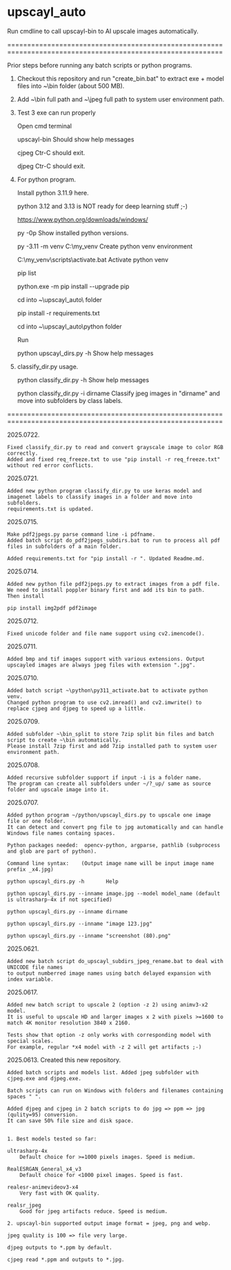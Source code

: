 # upscayl_auto
Run cmdline to call upscayl-bin to AI upscale images automatically.

============================================================================================================

Prior steps before running any batch scripts or python programs.

1. Checkout this repository and run "create_bin.bat" to extract exe + model files into ~\bin folder (about 500 MB).

2. Add ~\bin full path and ~\jpeg full path to system user environment path.

3. Test 3 exe can run properly

	Open cmd terminal
	
	upscayl-bin         Should show help messages
	
	cjpeg				Ctr-C should exit.
	
	djpeg				Ctr-C should exit.

4. For python program.

	Install python 3.11.9 here. 
	
	python 3.12 and 3.13 is NOT ready for deep learning stuff ;-)
	
	https://www.python.org/downloads/windows/
	

	py -0p        Show installed python versions.
	
	py -3.11 -m venv C:\my_venv          Create python venv environment
	
	C:\my_venv\scripts\activate.bat		 Activate python venv
	
	pip list

	python.exe -m pip install --upgrade pip

	cd into ~\upscayl_auto\ folder
	
	pip install -r requirements.txt
	
	cd into ~\upscayl_auto\python folder
	
	Run 
	
	python upscayl_dirs.py -h        Show help messages


5. classify_dir.py usage.

	python classify_dir.py -h        Show help messages

	python classify_dir.py -i dirname        Classify jpeg images in "dirname" and move into subfolders by class labels.


============================================================================================================

2025.0722.

	Fixed classify_dir.py to read and convert grayscale image to color RGB correctly.
	Added and fixed req_freeze.txt to use "pip install -r req_freeze.txt" without red error conflicts.

2025.0721.

	Added new python program classify_dir.py to use keras model and imagenet labels to classify images in a folder and move into subfolders.
	requirements.txt is updated.

2025.0715.

	Make pdf2jpegs.py parse command line -i pdfname.
	Added batch script do_pdf2jpegs_subdirs.bat to run to process all pdf files in subfolders of a main folder.
	
	Added requirements.txt for "pip install -r ". Updated Readme.md.

2025.0714.

	Added new python file pdf2jpegs.py to extract images from a pdf file.
	We need to install poppler binary first and add its bin to path.
	Then install
	
	pip install img2pdf pdf2image
	

2025.0712.

	Fixed unicode folder and file name support using cv2.imencode().

2025.0711.

	Added bmp and tif images support with various extensions. Output upscayled images are always jpeg files with extension ".jpg".

2025.0710.

	Added batch script ~\python\py311_activate.bat to activate python venv.
	Changed python program to use cv2.imread() and cv2.imwrite() to replace cjpeg and djpeg to speed up a little.
	
	
2025.0709.

	Added subfolder ~\bin_split to store 7zip split bin files and batch script to create ~\bin automatically.
	Please install 7zip first and add 7zip installed path to system user environment path.
	

2025.0708.

	Added recursive subfolder support if input -i is a folder name.
	The program can create all subfolders under ~/?_up/ same as source folder and upscale image into it.

2025.0707.

	Added python program ~/python/upscayl_dirs.py to upscale one image file or one folder.
	It can detect and convert png file to jpg automatically and can handle Windows file names containg spaces.
	
	Python packages needed:  opencv-python, argparse, pathlib (subprocess and glob are part of python).
	
	Command line syntax:	(Output image name will be input image name prefix _x4.jpg)
	
	python upscayl_dirs.py -h		Help
	
	python upscayl_dirs.py --inname image.jpg --model model_name (default is ultrasharp-4x if not specified)
	
	python upscayl_dirs.py --inname dirname
	
	python upscayl_dirs.py --inname "image 123.jpg"
	
	python upscayl_dirs.py --inname "screenshot (80).png"
	

2025.0621.

	Added new batch script do_upscayl_subdirs_jpeg_rename.bat to deal with UNICODE file names
	to output numberred image names using batch delayed expansion with index variable.

2025.0617.

	Added new batch script to upscale 2 (option -z 2) using animv3-x2 model.
	It is useful to upscale HD and larger images x 2 with pixels >=1600 to match 4K monitor resolution 3840 x 2160.
	
	Tests show that option -z only works with corresponding model with special scales.
	For example, regular *x4 model with -z 2 will get artifacts ;-)


2025.0613.	Created this new repository.

	Added batch scripts and models list. Added jpeg subfolder with cjpeg.exe and djpeg.exe.
	
	Batch scripts can run on Windows with folders and filenames containing spaces " ".
	
	Added djpeg and cjpeg in 2 batch scripts to do jpg => ppm => jpg (qulity=95) conversion.
	It can save 50% file size and disk space.

	
	1. Best models tested so far:
	
	ultrasharp-4x	
		Default choice for >=1000 pixels images. Speed is medium.
	
	RealESRGAN_General_x4_v3	
		Default choice for <1000 pixel images. Speed is fast.
		
	realesr-animevideov3-x4
		Very fast with OK quality.
		
	realsr_jpeg
		Good for jpeg artifacts reduce. Speed is medium.
		
	2. upscayl-bin supported output image format = jpeg, png and webp.
	
	jpeg quality is 100 => file very large.
	
	djpeg outputs to *.ppm by default.
	
	cjpeg read *.ppm and outputs to *.jpg.
	
	